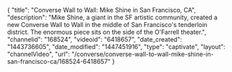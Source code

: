 {
    "title": "Converse Wall to Wall: Mike Shine in San Francisco, CA",
    "description": "Mike Shine, a giant in the SF artistic community, created a new Converse Wall to Wall in the middle of San Francisco's tenderloin district. The enormous piece sits on the side of the O'Farrell theater.",
    "channelid": "168524",
    "videoid": "6418657",
    "date_created": "1443736605",
    "date_modified": "1447451916",
    "type": "captivate",
    "layout": "channelVideo",
    "url": "\/converse\/converse-wall-to-wall-mike-shine-in-san-francisco-ca\/168524-6418657"
}
